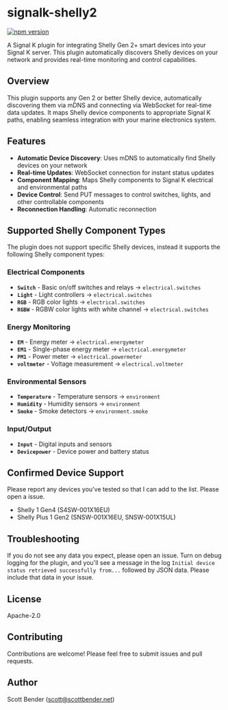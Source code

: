 # signalk-shelly2
[![npm version](https://img.shields.io/npm/v/@canboat/ts-pgns.svg)](https://www.npmjs.com/@canboat/ts-pgns)

A Signal K plugin for integrating Shelly Gen 2+ smart devices into your Signal K server. This plugin automatically discovers Shelly devices on your network and provides real-time monitoring and control capabilities.

## Overview

This plugin supports any Gen 2 or better Shelly device, automatically discovering them via mDNS and connecting via WebSocket for real-time data updates. It maps Shelly device components to appropriate Signal K paths, enabling seamless integration with your marine electronics system.

## Features

- **Automatic Device Discovery**: Uses mDNS to automatically find Shelly devices on your network
- **Real-time Updates**: WebSocket connection for instant status updates
- **Component Mapping**: Maps Shelly components to Signal K electrical and environmental paths
- **Device Control**: Send PUT messages to control switches, lights, and other controllable components
- **Reconnection Handling**: Automatic reconnection 

## Supported Shelly Component Types

The plugin does not support specific Shelly devices, instead it supports the following Shelly component types:

### Electrical Components
- **`Switch`** - Basic on/off switches and relays → `electrical.switches`
- **`Light`** - Light controllers → `electrical.switches`
- **`RGB`** - RGB color lights → `electrical.switches`
- **`RGBW`** - RGBW color lights with white channel → `electrical.switches`

### Energy Monitoring
- **`EM`** - Energy meter → `electrical.energymeter`
- **`EM1`** - Single-phase energy meter → `electrical.energymeter`
- **`PM1`** - Power meter → `electrical.powermeter`
- **`voltmeter`** - Voltage measurement → `electrical.voltmeter`

### Environmental Sensors
- **`Temperature`** - Temperature sensors → `environment`
- **`Humidity`** - Humidity sensors → `environment`
- **`Smoke`** - Smoke detectors → `environment.smoke`

### Input/Output
- **`Input`** - Digital inputs and sensors
- **`Devicepower`** - Device power and battery status

## Confirmed Device Support
Please report any devices you've tested so that I can add to the list. Please open a issue.
- Shelly 1 Gen4 (S4SW-001X16EU)
- Shelly Plus 1 Gen2 (SNSW-001X16EU, SNSW-001X15UL)

## Troubleshooting

If you do not see any data you expect, please open an issue. Turn on debug logging for the plugin, and you'll see a message in the log `Initial device status retrieved successfully from...` followed by JSON data. Please include that data in your issue.

## License

Apache-2.0

## Contributing

Contributions are welcome! Please feel free to submit issues and pull requests.

## Author

Scott Bender (scott@scottbender.net)
